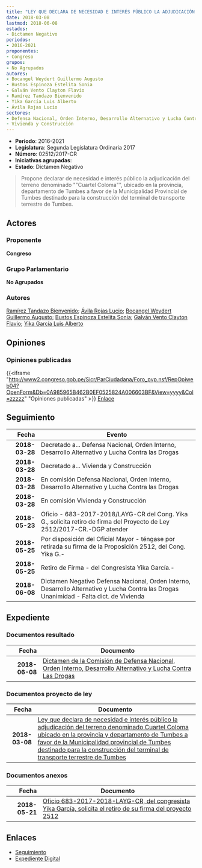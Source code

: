 ```yaml
---
title: "LEY QUE DECLARA DE NECESIDAD E INTERÉS PÚBLICO LA ADJUDICACIÓN DEL TERRENO DENOMINADO 'CUARTEL COLOMA', UBICADO EN LA PROVINCIA Y DEPARTAMENTO DE TUMBES A FAVOR DE LA MUNICIPALIDAD PROVINCIAL DE TUMBES, DESTINADO PARA LA CONSTRUCCIÓN DEL TERMINAL DE TRANSPORTE TERRESTRE DE TUMBES"
date: 2018-03-08
lastmod: 2018-06-08
estados:
- Dictamen Negativo
periodos:
- 2016-2021
proponentes:
- Congreso
grupos:
- No Agrupados
autores:
- Bocangel Weydert Guillermo Augusto
- Bustos Espinoza Estelita Sonia
- Galván Vento Clayton Flavio
- Ramírez Tandazo Bienvenido
- Yika García Luis Alberto
- Ávila Rojas Lucio
sectores:
- Defensa Nacional, Orden Interno, Desarrollo Alternativo y Lucha Contra las Drogas
- Vivienda y Construcción
---
```

- **Periodo**: 2016-2021
- **Legislatura**: Segunda Legislatura Ordinaria 2017
- **Número**: 02512/2017-CR
- **Iniciativas agrupadas**: 
- **Estado**: Dictamen Negativo

> Propone declarar de necesidad e interés público la adjudicación del terreno denominado ""Cuartel Coloma"", ubicado en la provincia, departamento de Tumbes a favor de la Municipalidad Provincial de Tumbes destinado para la construcción del terminal de transporte terrestre de Tumbes.


## Actores

### Proponente

**Congreso**

### Grupo Parlamentario

**No Agrupados**

### Autores

[Ramírez Tandazo Bienvenido](mailto:mailto:bramirez@congreso.gob.pe); [Ávila Rojas Lucio](mailto:mailto:lavilar@congreso.gob.pe); [Bocangel Weydert Guillermo Augusto](mailto:mailto:gbocangel@congreso.gob.pe); [Bustos Espinoza Estelita Sonia](mailto:mailto:ebustos@congreso.gob.pe); [Galván Vento Clayton Flavio](mailto:mailto:cgalvan@congreso.gob.pe); [Yika García Luis Alberto](mailto:mailto:lyika@congreso.gob.pe)

## Opiniones

### Opiniones publicadas

{{<iframe "http://www2.congreso.gob.pe/Sicr/ParCiudadana/Foro_pvp.nsf/RepOpiweb04?OpenForm&Db=0A985965B462B0EF0525824A006603BF&View=yyyy&Col=zzzzz" "Opiniones publicadas" >}}
[Enlace](http://www2.congreso.gob.pe/Sicr/ParCiudadana/Foro_pvp.nsf/RepOpiweb04?OpenForm&Db=0A985965B462B0EF0525824A006603BF&View=yyyy&Col=zzzzz)


## Seguimiento

| Fecha | Evento |
|------:|--------|
| **2018-03-28** | Decretado a... Defensa Nacional, Orden Interno, Desarrollo Alternativo y Lucha Contra las Drogas |
| **2018-03-28** | Decretado a... Vivienda y Construcción |
| **2018-03-28** | En comisión Defensa Nacional, Orden Interno, Desarrollo Alternativo y Lucha Contra las Drogas |
| **2018-03-28** | En comisión Vivienda y Construcción |
| **2018-05-23** | Oficio - 683-2017-2018/LAYG-CR del Cong. Yika G., solicita retiro de firma del Proyecto de Ley 2512/2017-CR.-DGP atender |
| **2018-05-25** | Por disposición del Oficial Mayor - téngase por retirada su firma de la Proposición 2512, del Cong. Yika G.- |
| **2018-05-25** | Retiro de Firma - del Congresista Yika García.- |
| **2018-06-08** | Dictamen Negativo Defensa Nacional, Orden Interno, Desarrollo Alternativo y Lucha Contra las Drogas Unanimidad - Falta dict. de Vivienda |

## Expediente

### Documentos resultado

| Fecha | Documento |
|------:|-----------|
| **2018-06-08** | [Dictamen de la Comisión de Defensa Nacional, Orden Interno, Desarrollo Alternativo y Lucha Contra Las Drogas](http://www.leyes.congreso.gob.pe/Documentos/2016_2021/Dictamenes/Proyectos_de_Ley/02512DC07MAY20180608..pdf) |

### Documentos proyecto de ley

| Fecha | Documento |
|------:|-----------|
| **2018-03-08** | [Ley que declara de necesidad e interés público la adjudicación del terreno denominado Cuartel Coloma ubicado en la provincia y departamento de Tumbes a favor de la Municipalidad provincial de Tumbes destinado para la construcción del terminal de transporte terrestre de Tumbes](http://www.leyes.congreso.gob.pe/Documentos/2016_2021/Proyectos_de_Ley_y_de_Resoluciones_Legislativas/PL0251220180308..pdf) |

### Documentos anexos

| Fecha | Documento |
|------:|-----------|
| **2018-05-21** | [Oficio 683-2017-2018-LAYG-CR, del congresista Yika García, solicita el retiro de su firma del proyecto 2512](http://www.leyes.congreso.gob.pe/Documentos/2016_2021/Retiro_de_Firmas/Proyectos/OFICIO-683-2017-2018-LAYG-CR.pdf) |

## Enlaces

- [Seguimiento](http://www2.congreso.gob.pe/Sicr/TraDocEstProc/CLProLey2016.nsf/f7fff46988ca05b1052578e100829cc7/5babea6ce77f4a290525824a0077f30f?OpenDocument)
- [Expediente Digital](http://www2.congreso.gob.pe/Sicr/TraDocEstProc/Expvirt_2011.nsf/visbusqptramdoc1621/02512?opendocument)

